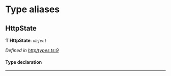 

# Type aliases

<a id="httpstate"></a>

##  HttpState

**Ƭ HttpState**: *`object`*

*Defined in [http/types.ts:9](https://github.com/polkadot-js/api/blob/4291a49/packages/rpc-provider/src/http/types.ts#L9)*

#### Type declaration

___

